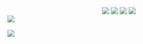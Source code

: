 
<div align="center">
	<img src="https://capsule-render.vercel.app/api?type=shark&color=auto&height=300&section=header&text=Cho's Github!%20&fontSize=90" />
	<img src="https://img.shields.io/badge/Java-007396?style=flat&logo=Java&logoColor=white" />
	<img src="https://img.shields.io/badge/HTML5-E34F26?style=flat&logo=HTML5&logoColor=white" />
	<img src="https://img.shields.io/badge/CSS3-1572B6?style=flat&logo=CSS3&logoColor=white" />
</div>
<img src="https://github-readme-stats.vercel.app/api/top-langs/?username=choyoungeun&layout=compact"><br><br>
<img src="https://github-readme-stats.vercel.app/api?username=choyoungeun&show_icons=true">
